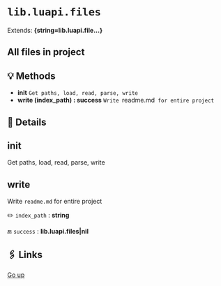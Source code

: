 # `lib.luapi.files`

Extends: **{string=lib.luapi.file...}**

## All files in project

## 💡 Methods

+ **init**
  `Get paths, load, read, parse, write`
+ **write (index_path) : success**
  `Write `readme.md` for entire project`

## 🧩 Details

## init

Get paths, load, read, parse, write

## write

Write `readme.md` for entire project

✏️ `index_path` : **string**

🔚 `success` : **lib.luapi.files|nil**

## 🖇️ Links

[Go up](..)
